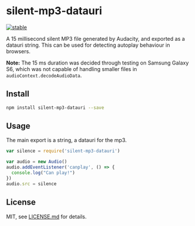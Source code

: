 # silent-mp3-datauri

[![stable](http://badges.github.io/stability-badges/dist/stable.svg)](http://github.com/badges/stability-badges)

A 15 millisecond silent MP3 file generated by Audacity, and exported as a datauri string. This can be used for detecting autoplay behaviour in browsers.

**Note:** The 15 ms duration was decided through testing on Samsung Galaxy S6, which was not capable of handling smaller files in `audioContext.decodeAudioData`. 

## Install

```sh
npm install silent-mp3-datauri --save
```

## Usage

The main export is a string, a datauri for the mp3.

```js
var silence = require('silent-mp3-datauri')

var audio = new Audio()
audio.addEventListener('canplay', () => {
  console.log("Can play!")
})
audio.src = silence
```

## License

MIT, see [LICENSE.md](http://github.com/Jam3/silent-mp3-datauri/blob/master/LICENSE.md) for details.
